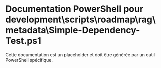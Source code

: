 # Documentation PowerShell pour development\scripts\roadmap\rag\metadata\Simple-Dependency-Test.ps1

Cette documentation est un placeholder et doit être générée par un outil PowerShell spécifique.
